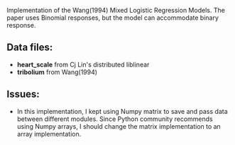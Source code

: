 Implementation of the Wang(1994) Mixed Logistic Regression Models. The paper uses Binomial responses, but the model can accommodate binary response.


## Data files:

- **heart_scale** from Cj Lin's distributed liblinear
- **tribolium** from Wang(1994)

## Issues:

- In this implementation, I kept using Numpy matrix to save and pass data between different modules. Since Python community recommends using Numpy arrays, I should change the matrix implementation to an array implementation.